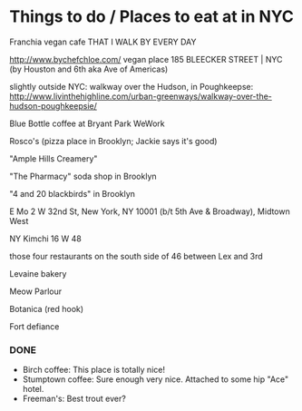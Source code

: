 # Things to do / Places to eat at in NYC

Franchia vegan cafe THAT I WALK BY EVERY DAY

http://www.bychefchloe.com/ vegan place 185 BLEECKER STREET | NYC (by Houston and 6th aka Ave of Americas)

slightly outside NYC: walkway over the Hudson, in Poughkeepse: http://www.livinthehighline.com/urban-greenways/walkway-over-the-hudson-poughkeepsie/

Blue Bottle coffee at Bryant Park WeWork

Rosco's (pizza place in Brooklyn; Jackie says it's good)

"Ample Hills Creamery"

"The Pharmacy" soda shop in Brooklyn

"4 and 20 blackbirds" in Brooklyn

E Mo
2 W 32nd St, New York, NY 10001
(b/t 5th Ave & Broadway), Midtown West

NY Kimchi 16 W 48

those four restaurants on the south side of 46 between Lex and 3rd

Levaine bakery

Meow Parlour

Botanica (red hook)

Fort defiance


### DONE

 * Birch coffee: This place is totally nice!
 * Stumptown coffee: Sure enough very nice. Attached to some hip "Ace" hotel.
 * Freeman's: Best trout ever?
